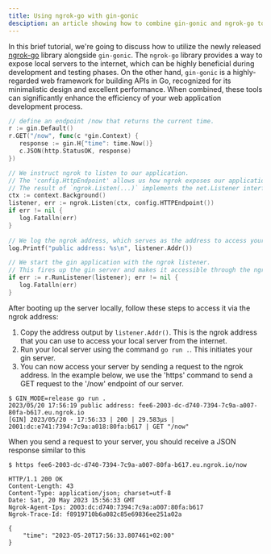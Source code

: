 ```yaml
---
title: Using ngrok-go with gin-gonic
desciption: an article showing how to combine gin-gonic and ngrok-go to expose your local http server via ngrok to the public internet.
---
```


 In this brief tutorial, we're going to discuss how to utilize the newly released [ngrok-go](https://ngrok.com/blog-post/ngrok-go) library alongside `gin-gonic`. The `ngrok-go` library provides a way to expose local servers to the internet, which can be highly beneficial during development and testing phases. On the other hand, `gin-gonic` is a highly-regarded web framework for building APIs in Go, recognized for its minimalistic design and excellent performance. When combined, these tools can significantly enhance the efficiency of your web application development process.

 ```go
// define an endpoint /now that returns the current time.
r := gin.Default()
r.GET("/now", func(c *gin.Context) {
	response := gin.H{"time": time.Now()}
    c.JSON(http.StatusOK, response)
})

// We instruct ngrok to listen to our application.
// The 'config.HttpEndpoint' allows us how ngrok exposes our application.
// The result of `ngrok.Listen(...)` implements the net.Listener interface.
ctx := context.Background()
listener, err := ngrok.Listen(ctx, config.HTTPEndpoint())
if err != nil {
    log.Fatalln(err)
}
    
// We log the ngrok address, which serves as the address to access your local server from the internet.
log.Printf("public address: %s\n", listener.Addr())

// We start the gin application with the ngrok listener.
// This fires up the gin server and makes it accessible through the ngrok address.
if err := r.RunListener(listener); err != nil {
    log.Fatalln(err)
}
``` 

 After booting up the server locally, follow these steps to access it via the ngrok address:

1. Copy the address output by `listener.Addr()`. This is the ngrok address that you can use to access your local server from the internet.
2. Run your local server using the command `go run .`. This initiates your gin server.
3. You can now access your server by sending a request to the ngrok address. In the example below, we use the 'https' command to send a GET request to the '/now' endpoint of our server. 

 ```shell
$ GIN_MODE=release go run .
2023/05/20 17:56:19 public address: fee6-2003-dc-d740-7394-7c9a-a007-80fa-b617.eu.ngrok.io
[GIN] 2023/05/20 - 17:56:33 | 200 | 29.583µs | 2001:dc:e741:7394:7c9a:a018:80fa:b617 | GET "/now"
```

When you send a request to your server, you should receive a JSON response similar to this
```shell
$ https fee6-2003-dc-d740-7394-7c9a-a007-80fa-b617.eu.ngrok.io/now

HTTP/1.1 200 OK
Content-Length: 43
Content-Type: application/json; charset=utf-8
Date: Sat, 20 May 2023 15:56:33 GMT
Ngrok-Agent-Ips: 2003:dc:d740:7394:7c9a:a007:80fa:b617
Ngrok-Trace-Id: f8919710b6a082c85e69836ee251a02a

{
    "time": "2023-05-20T17:56:33.807461+02:00"
}
``` 
